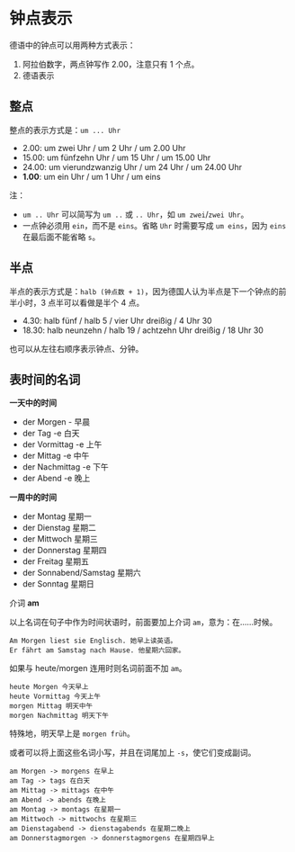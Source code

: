 # 钟点表示

德语中的钟点可以用两种方式表示：

1. 阿拉伯数字，两点钟写作 2.00，注意只有 1 个点。
2. 德语表示

## 整点

整点的表示方式是：`um ... Uhr`

- 2.00: um zwei Uhr / um 2 Uhr / um 2.00 Uhr
- 15.00: um fünfzehn Uhr / um 15 Uhr / um 15.00 Uhr
- 24.00: um vierundzwanzig Uhr / um 24 Uhr / um 24.00 Uhr
- **1.00**: um ein Uhr / um 1 Uhr / um eins

注：

- `um .. Uhr` 可以简写为 `um ..` 或 `.. Uhr`，如 `um zwei`/`zwei Uhr`。
- 一点钟必须用 `ein`，而不是 `eins`。省略 `Uhr` 时需要写成 `um eins`，因为 `eins` 在最后面不能省略 `s`。

## 半点

半点的表示方式是：`halb (钟点数 + 1)`，因为德国人认为半点是下一个钟点的前半小时，3 点半可以看做是半个 4 点。

- 4.30: halb fünf / halb 5 / vier Uhr dreißig / 4 Uhr 30
- 18.30: halb neunzehn / halb 19 / achtzehn Uhr dreißig / 18 Uhr 30

也可以从左往右顺序表示钟点、分钟。

## 表时间的名词

**一天中的时间**

- der Morgen - 早晨
- der Tag -e 白天
- der Vormittag -e 上午
- der Mittag -e 中午
- der Nachmittag -e 下午
- der Abend -e 晚上

**一周中的时间**

- der Montag 星期一
- der Dienstag 星期二
- der Mittwoch 星期三
- der Donnerstag 星期四
- der Freitag 星期五
- der Sonnabend/Samstag 星期六
- der Sonntag 星期日

介词 **am**

以上名词在句子中作为时间状语时，前面要加上介词 `am`，意为：在……时候。

```german
Am Morgen liest sie Englisch. 她早上读英语。
Er fährt am Samstag nach Hause. 他星期六回家。
```

如果与 heute/morgen 连用时则名词前面不加 `am`。

```german
heute Morgen 今天早上
heute Vormittag 今天上午
morgen Mittag 明天中午
morgen Nachmittag 明天下午
```

特殊地，明天早上是 `morgen früh`。

或者可以将上面这些名词小写，并且在词尾加上 `-s`，使它们变成副词。

```german
am Morgen -> morgens 在早上
am Tag -> tags 在白天
am Mittag -> mittags 在中午
am Abend -> abends 在晚上
am Montag -> montags 在星期一
am Mittwoch -> mittwochs 在星期三
am Dienstagabend -> dienstagabends 在星期二晚上
am Donnerstagmorgen -> donnerstagmorgens 在星期四早上
```

